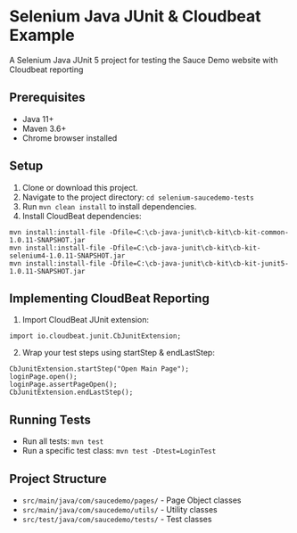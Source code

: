 # Selenium Java JUnit & Cloudbeat Example

A Selenium Java JUnit 5 project for testing the Sauce Demo website with Cloudbeat reporting

## Prerequisites
- Java 11+
- Maven 3.6+
- Chrome browser installed

## Setup
1. Clone or download this project.
2. Navigate to the project directory: `cd selenium-saucedemo-tests`
3. Run `mvn clean install` to install dependencies.
4. Install CloudBeat dependencies:

```
mvn install:install-file -Dfile=C:\cb-java-junit\cb-kit\cb-kit-common-1.0.11-SNAPSHOT.jar
mvn install:install-file -Dfile=C:\cb-java-junit\cb-kit\cb-kit-selenium4-1.0.11-SNAPSHOT.jar
mvn install:install-file -Dfile=C:\cb-java-junit\cb-kit\cb-kit-junit5-1.0.11-SNAPSHOT.jar
```

## Implementing CloudBeat Reporting
1. Import CloudBeat JUnit extension:

```
import io.cloudbeat.junit.CbJunitExtension;
```

2. Wrap your test steps using startStep & endLastStep:

```
CbJunitExtension.startStep("Open Main Page");
loginPage.open();
loginPage.assertPageOpen();
CbJunitExtension.endLastStep();
```

## Running Tests
- Run all tests: `mvn test`
- Run a specific test class: `mvn test -Dtest=LoginTest`

## Project Structure
- `src/main/java/com/saucedemo/pages/` - Page Object classes
- `src/main/java/com/saucedemo/utils/` - Utility classes
- `src/test/java/com/saucedemo/tests/` - Test classes
